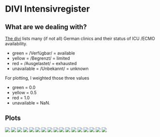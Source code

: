 # DIVI Intensivregister

## What are we dealing with?

[The divi](https://www.intensivregister.de/#/intensivregister) lists many (if not all) German clinics and their status of ICU /ECMO availability.

* green = /Verfügbar/ = available
* yellow = /Begrenzt/ = limited
* red = /Ausgelastet/ = exhausted
* unavailable = /Unbekannt/ = unknown

For plotting, I weighted those three values

* green = 0.0
* yellow = 0.5
* red = 1.0
* unavailable = NaN.

## Plots

![](../img/divi-hbars.svg)
![](../img/diviBB.svg)
![](../img/diviBE.svg)
![](../img/diviBW.svg)
![](../img/diviBY.svg)
![](../img/diviHB.svg)
![](../img/diviHE.svg)
![](../img/diviHH.svg)
![](../img/diviMV.svg)
![](../img/diviNI.svg)
![](../img/diviNW.svg)
![](../img/diviRP.svg)
![](../img/diviSH.svg)
![](../img/diviSL.svg)
![](../img/diviSN.svg)
![](../img/diviST.svg)
![](../img/diviTH.svg)
